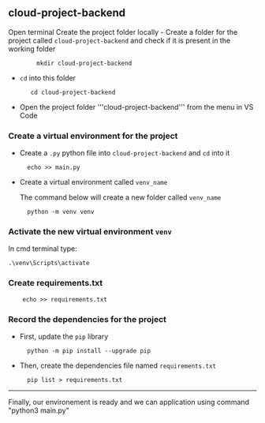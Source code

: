 ## cloud-project-backend

Open terminal 
Create the project folder locally
    - Create a folder for the project called ```cloud-project-backend``` and check if it is present in the working folder

            mkdir cloud-project-backend 

   - ```cd``` into this folder

            cd cloud-project-backend

   - Open the project folder '''cloud-project-backend''' from the menu in VS Code

### Create a virtual environment for the project

- Create a ```.py``` python file into ```cloud-project-backend``` and ```cd``` into it

        echo >> main.py

- Create a virtual environment called ```venv_name```

    The command below will create a new folder called ```venv_name```

        python -m venv venv

### Activate the new virtual environment ```venv```

In cmd terminal type:

    .\venv\Scripts\activate

### Create requirements.txt
        echo >> requirements.txt

### Record the dependencies for the project

- First, update the ```pip``` library

        python -m pip install --upgrade pip

- Then, create the dependencies file named ```requirements.txt```

        pip list > requirements.txt

---

Finally, our environement is ready and we can application using command "python3 main.py"